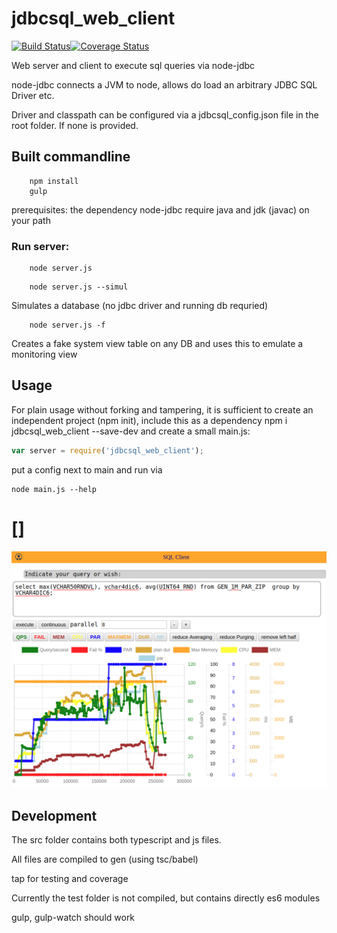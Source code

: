 # jdbcsql_web_client
[![Build Status](https://travis-ci.org/jfseb/jdbcsql_web_client.svg?branch=master)](https://travis-ci.org/jfseb/jdbcsql_web_client)[![Coverage Status](https://coveralls.io/repos/github/jfseb/jdbcsql_web_client/badge.svg)](https://coveralls.io/github/jfseb/jdbcsql_web_client)

Web server and client to execute sql queries via node-jdbc

node-jdbc connects a JVM to node, allows do load an arbitrary JDBC
SQL Driver etc.

Driver and classpath can be configured via a jdbcsql_config.json file
in the root folder. If none is provided.

## Built commandline

```
    npm install
    gulp
```

prerequisites:
the dependency node-jdbc require java and jdk (javac) on your path

### Run server:

```
    node server.js
```

```
    node server.js --simul
```
Simulates a database (no jdbc driver and running db requried)

```
    node server.js -f
```
Creates a fake system view table on any DB and uses this to emulate a monitoring view

## Usage

For plain usage without forking and tampering, it is sufficient to create
an independent project (npm init),
include this as a dependency  npm i jdbcsql_web_client --save-dev
and create a small main.js:
```javascript
var server = require('jdbcsql_web_client');
```
put a config next to main and
run via
```
node main.js --help
```
# []
![alt example screenshot](jdbcsql_web_client.png)


## Development

The src folder contains both typescript and js files.

All files are compiled to gen  (using tsc/babel)

tap for testing and coverage

Currently the test folder is not compiled, but contains directly es6 modules

gulp, gulp-watch should work


